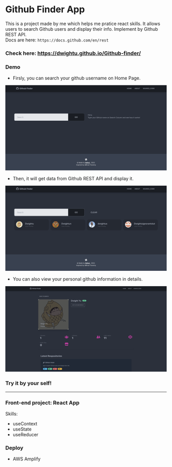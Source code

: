 # Github Finder App

This is a project made by me which helps me pratice react skills. It allows users to search Github users and display their info. Implement by Github REST API. <br/>
Docs are here: `https://docs.github.com/en/rest`

### Check here: https://dwightu.github.io/Github-finder/

### Demo
- Firsly, you can search your github username on Home Page.
<img src="https://github.com/Dwightu/Github-finder/blob/master/public/Github_finder_demo.png" width="800px">

- Then, it will get data from Github REST API and display it.
<img src="https://github.com/Dwightu/Github-finder/blob/master/public/Github_finder_demo2.png" width="800px">

- You can also view your personal github information in details.
<img src="https://github.com/Dwightu/Github-finder/blob/master/public/Github_finder_demo3.png" width="800px">

### Try it by your self!
---

### Front-end project: React App
Skills:<br/>
* useContext
* useState
* useReducer

### Deploy
* AWS Amplify

